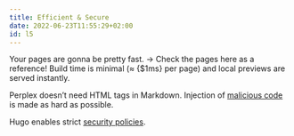 ```yaml
---
title: Efficient & Secure
date: 2022-06-23T11:55:29+02:00
id: l5
---
```

Your pages are gonna be pretty fast. &rightarrow; Check the pages here as a reference!
Build time is minimal (&approx; {$1ms} per page) and local previews are served instantly.

Perplex doesn’t need HTML tags in Markdown. Injection of [malicious code](/doc/security/content-security) is made as hard as possible.

Hugo enables strict [security policies](https://gohugo.io/about/security-model/).

[^TODO]: Build time on Netlify (free plan) for this site:
110 pages, 120 images {$&approx; 40s} (Hugo {$&lt; 1s}!)
{.p-small .no-hyphens}
